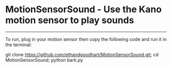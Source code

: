 # MotionSensorSound - Use the Kano motion sensor to play sounds
-------------------------------------------------------------
To run, plug in your motion sensor then copy the following code and run it in the terminal:

git clone https://github.com/ethandgoodhart/MotionSensorSound.git; cd MotionSensorSound; python bark.py
